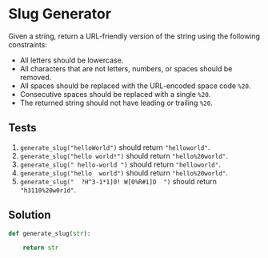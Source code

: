 # Slug Generator

Given a string, return a URL-friendly version of the string using the following constraints:

- All letters should be lowercase.
- All characters that are not letters, numbers, or spaces should be removed.
- All spaces should be replaced with the URL-encoded space code `%20`.
- Consecutive spaces should be replaced with a single `%20`.
- The returned string should not have leading or trailing `%20`.

## Tests

1. `generate_slug("helloWorld")` should return `"helloworld"`.
2. `generate_slug("hello world!")` should return `"hello%20world"`.
3. `generate_slug(" hello-world ")` should return `"helloworld"`.
4. `generate_slug("hello  world")` should return `"hello%20world"`.
5. `generate_slug("  ?H^3-1*1]0! W[0%R#1]D  ")` should return `"h3110%20w0r1d"`.

## Solution

```python
def generate_slug(str):

    return str
```
